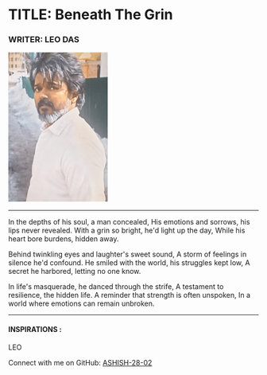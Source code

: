 # TITLE: Beneath The Grin

### WRITER: LEO DAS

<img align="centre" alt="Author Photo" height="300" width="200" src="https://github.com/ASHISH-28-02/P_._P/blob/ASHISH-28-02-PP-1/IMAGES/LEO.jpg">

---

In the depths of his soul, a man concealed,
His emotions and sorrows, his lips never revealed.
With a grin so bright, he'd light up the day,
While his heart bore burdens, hidden away.

Behind twinkling eyes and laughter's sweet sound,
A storm of feelings in silence he'd confound.
He smiled with the world, his struggles kept low,
A secret he harbored, letting no one know.

In life's masquerade, he danced through the strife,
A testament to resilience, the hidden life.
A reminder that strength is often unspoken,
In a world where emotions can remain unbroken.

---

#### INSPIRATIONS : 
LEO 

Connect with me on GitHub: [ASHISH-28-02](https://github.com/ASHISH-28-02)
